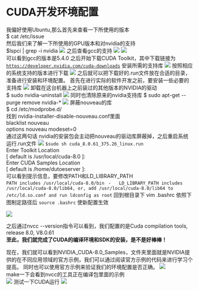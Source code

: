 CUDA开发环境配置
===============
我偏好使用Ubuntu,那么首先来查看一下所使用的版本   
    $ cat /etc/issue   
然后我们来了解一下所使用的GPU版本和对nvidia的支持   
    $lspci | grep -i nvidia 
![](http://i.imgur.com/LJlRuY6.png)
之后查看gcc的支持
![](http://i.imgur.com/CMa3poc.png)
![](http://i.imgur.com/GOr87ja.png)  
可以看到gcc的版本是5.4.0
之后开始下载CUDA Toolkit，其中下载链接为[`https://developer.nvidia.com/cuda-downloads`](https://developer.nvidia.com/cuda-downloads "CUDA toolkit下载链接")
安装所需的支持库
![](http://i.imgur.com/OC32tZ6.png)
按照相应的系统支持的版本进行下载
![](http://i.imgur.com/3oo0wnN.png)
之后就可以把下载好的.run文件放在合适的目录，准备进行安装和环境配置。 首先在进行实际的软件开发之前，要安装一些必要的支持库
![](http://i.imgur.com/1QYelb5.png)
卸载在这台机器上之前装过的其他版本的NVIDIA的驱动  
$ sudo nvidia-uninstall
![](http://i.imgur.com/Y8u8nCk.png)
同时也清除原来的nvidia支持库
$ sudo apt-get --purge remove nvidia-*
![](http://i.imgur.com/OhgREbn.png)
屏蔽nouveau的库  
    $ cd /etc/modprobe.d/  
找到 nvidia-installer-disable-nouveau.conf里面  
    blacklist nouveau  
    options nouveau modeset=0  
通过这两句话 nvidia的安装包会主动把nouveau的驱动库屏蔽掉，之后重启系统
运行.run文件 
![](http://i.imgur.com/DNCc3nR.png)
`$sudo sh cuda_8.0.61_375.26_linux.run `   
Enter Toolkit Location  
 [ default is /usr/local/cuda-8.0 ]:  
Enter CUDA Samples Location  
 [ default is /home/dutoeserver ]:           
可以看到提示信息，要修改PATH和LD_LIBRARY_PATH      
    `PATH includes /usr/local/cuda-8.0/bin`
    ` -   LD_LIBRARY_PATH includes /usr/local/cuda-8.0/lib64, or, add /usr/local/cuda-8.0/lib64 to /etc/ld.so.conf and run ldconfig as root`
回到根目录下 vim .bashrc   依照下图制定路径后 `source .bashrc` 使新配置生效

![](http://i.imgur.com/VWk1iLl.png)

之后通过nvcc --version指令可以看到，我们配置的是Cuda compilation tools, release 8.0, V8.0.61  
**至此，我们就完成了CUDA的编译环境和SDK的安装，是不是好棒棒！**

现在，我们就可以看到NVIDIA_CUDA-8.0_Samples，文件夹里面就是NVIDIA提供的在不同应用领域的官方示例，我们可以通过阅读官方示例的代码来进行学习个提高。 同时也可以使用官方示例来验证我们的环境配置是否正确。
![](http://i.imgur.com/HgO3JWT.png)  
make一下会看到nvcc的工具正在编译包里面的示例             
![](http://i.imgur.com/LT3bKXX.png)
测试一下CUDA运行
![](http://i.imgur.com/YScQ2hn.png)